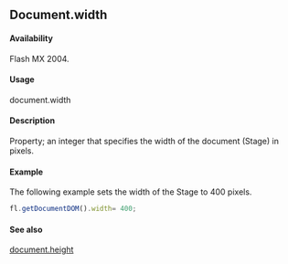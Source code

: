 ## Document.width

#### Availability

Flash MX 2004.

#### Usage

document.width

#### Description

Property; an integer that specifies the width of the document (Stage) in pixels.

#### Example

The following example sets the width of the Stage to 400 pixels.

```javascript
fl.getDocumentDOM().width= 400;

```
#### See also

[document.height](../Document_object/docume91.md)
